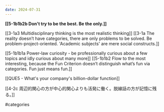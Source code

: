 ```yaml
---
date: 2024-07-31
---
```

**[[5-1b1b2b Don't try to be the best. Be the only.]]**

[[3-1a3 Multidisciplinary thinking is the most realistic thinking]]
[[3-1a The reality doesn’t have categories, there are only problems to be solved. Be problem-project-oriented. 'Academic subjects' are mere social constructs.]]

[[5-1b1b1a Power-law curiosity - be professionally curious about a few topics and idly curious about many more]]
[[5-1b1b2 Flow to the most interesting, because the Fun Criterion doesn’t distinguish what’s fun via categories. Fun just means fun.]]

[[QUE5 - What's your company's billion-dollar function]]

[[4-2c 周辺的関心の方が中心的関心よりも活発に働く。脱線話の方が記憶に残る。]]


#categories 